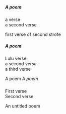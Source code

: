 ##### A poem

a verse\
a second verse

first verse of second strofe


##### A *poem*

Lulu verse\
a second *verse*\
a third verse


A poem A *poem*

##### 

First verse\
Second verse


An untitled poem

